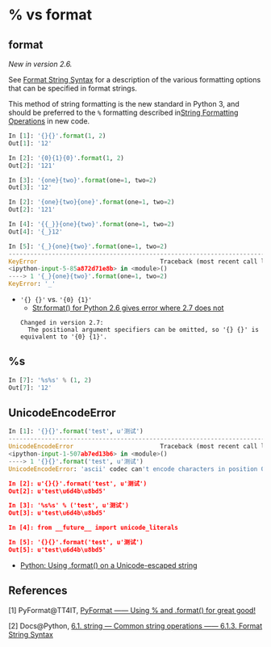 # % vs format

## format

_New in version 2.6._

See [Format String Syntax](https://docs.python.org/2/library/string.html#formatstrings) for a description of the various formatting options that can be specified in format strings.

This method of string formatting is the new standard in Python 3, and should be preferred to the `%` formatting described in[String Formatting Operations](https://docs.python.org/2/library/stdtypes.html#string-formatting) in new code.

```python
In [1]: '{}{}'.format(1, 2)
Out[1]: '12'

In [2]: '{0}{1}{0}'.format(1, 2)
Out[2]: '121'

In [3]: '{one}{two}'.format(one=1, two=2)
Out[3]: '12'

In [2]: '{one}{two}{one}'.format(one=1, two=2)
Out[2]: '121'

In [4]: '{{_}}{one}{two}'.format(one=1, two=2)
Out[4]: '{_}12'

In [5]: '{_}{one}{two}'.format(one=1, two=2)
---------------------------------------------------------------------------
KeyError                                  Traceback (most recent call last)
<ipython-input-5-85a872d71e8b> in <module>()
----> 1 '{_}{one}{two}'.format(one=1, two=2)
KeyError: '_'
```
* ``'{} {}'`` vs. ``'{0} {1}'``
  * [Str.format() for Python 2.6 gives error where 2.7 does not](https://stackoverflow.com/questions/19668395/str-format-for-python-2-6-gives-error-where-2-7-does-not)
  ```
  Changed in version 2.7:
    The positional argument specifiers can be omitted, so '{} {}' is equivalent to '{0} {1}'.
  ```

## %s

```python
In [7]: '%s%s' % (1, 2)
Out[7]: '12'
```

## UnicodeEncodeError

```python
In [1]: '{}{}'.format('test', u'测试')
---------------------------------------------------------------------------
UnicodeEncodeError                        Traceback (most recent call last)
<ipython-input-1-507ab7ed13b6> in <module>()
----> 1 '{}{}'.format('test', u'测试')
UnicodeEncodeError: 'ascii' codec can't encode characters in position 0-1: ordinal not in range(128)

In [2]: u'{}{}'.format('test', u'测试')
Out[2]: u'test\u6d4b\u8bd5'

In [3]: '%s%s' % ('test', u'测试')
Out[3]: u'test\u6d4b\u8bd5'

In [4]: from __future__ import unicode_literals

In [5]: '{}{}'.format('test', u'测试')
Out[5]: u'test\u6d4b\u8bd5'
```

* [Python: Using .format() on a Unicode-escaped string](http://stackoverflow.com/questions/3235386/python-using-format-on-a-unicode-escaped-string)

## References

[1] PyFormat@TT4IT, [PyFormat —— Using % and .format() for great good!](http://tt4it.com/resources/discuss/2074/)

[2] Docs@Python, [6.1. string — Common string operations —— 6.1.3. Format String Syntax](https://docs.python.org/3/library/string.html#grammar-token-conversion)

